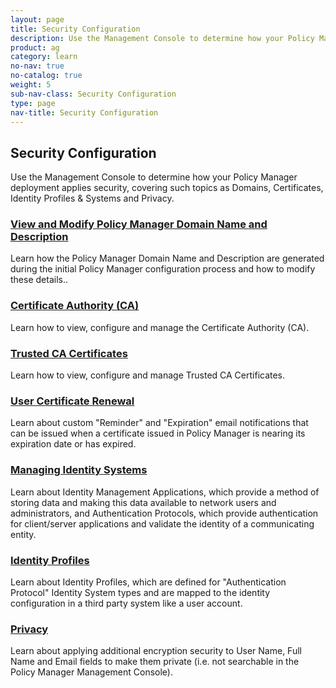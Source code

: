 ```yaml
---
layout: page
title: Security Configuration
description: Use the Management Console to determine how your Policy Manager deployment applies security, covering such topics as Domains, Certificates, Identity Profiles & Systems and Privacy.
product: ag
category: learn
no-nav: true
no-catalog: true
weight: 5
sub-nav-class: Security Configuration
type: page
nav-title: Security Configuration
---
```


## Security Configuration

Use the Management Console to determine how your Policy Manager deployment applies security, covering such topics as Domains, Certificates, Identity Profiles & Systems and Privacy.

<div class = "divider1"></div>

### [View and Modify Policy Manager Domain Name and Description](../security/view_and_modify_policy_manager_domain_name_and_description.html)
Learn how the Policy Manager Domain Name and Description are generated during the initial Policy Manager configuration process and how to modify these details..

<div class = "divider1"></div>

### [Certificate Authority (CA)](../security/certificate_authority.html)
Learn how to view, configure and manage the Certificate Authority (CA).

<div class = "divider1"></div>

### [Trusted CA Certificates](../security/trusted_ca_certificates.html)
Learn how to view, configure and manage Trusted CA Certificates.

<div class = "divider1"></div>

### [User Certificate Renewal](../security/user_certificate_renewal.html)
Learn about custom "Reminder" and "Expiration" email notifications that can be issued when a certificate issued in Policy Manager is nearing its expiration date or has expired.

<div class = "divider1"></div>

### [Managing Identity Systems](../security/managing_identity_systems.html)
Learn about Identity Management Applications, which provide a method of storing data and making this data available to network users and administrators, and Authentication Protocols, which provide authentication for client/server applications and validate the identity of a communicating entity.

<div class = "divider1"></div>

### [Identity Profiles](../security/identity_profiles.html)
Learn about Identity Profiles, which are defined for "Authentication Protocol" Identity System types and are mapped to the identity configuration in a third party system like a user account.

<div class = "divider1"></div>

### [Privacy](../security/privacy.html)
Learn about applying additional encryption security to User Name, Full Name and Email fields to make them private (i.e. not searchable in the Policy Manager Management Console).

<div class = "divider1"></div>